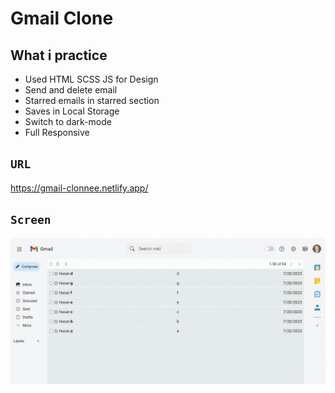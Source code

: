 # Gmail Clone 

## What i practice

- Used HTML SCSS JS for Design
- Send and delete email
- Starred emails in starred section
- Saves in Local Storage
- Switch to dark-mode
- Full Responsive


## `URL`

https://gmail-clonnee.netlify.app/

## `Screen`

![](gmail.gif)

